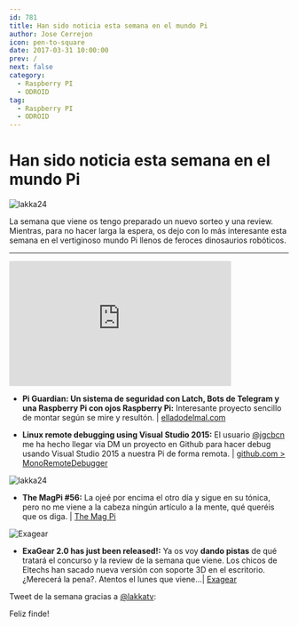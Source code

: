 ```yaml
---
id: 781
title: Han sido noticia esta semana en el mundo Pi
author: Jose Cerrejon
icon: pen-to-square
date: 2017-03-31 10:00:00
prev: /
next: false
category:
  - Raspberry PI
  - ODROID
tag:
  - Raspberry PI
  - ODROID
---
```


# Han sido noticia esta semana en el mundo Pi

![lakka24](/images/2017/03/lakka24.png)

La semana que viene os tengo preparado un nuevo sorteo y una review. Mientras, para no hacer larga la espera, os dejo con lo más interesante esta semana en el vertiginoso mundo Pi llenos de feroces dinosaurios robóticos.

- - -
<iframe width="400" height="225" src="https://www.youtube.com/embed/Tf-dV3hDZT4?rel=0" frameborder="0" allowfullscreen></iframe>

* **Pi Guardian: Un sistema de seguridad con Latch, Bots de Telegram y una Raspberry Pi con ojos Raspberry Pi:** Interesante proyecto sencillo de montar según se mire y resultón. | [elladodelmal.com](http://www.elladodelmal.com/2017/03/pi-guardian-un-sistema-de-seguridad-con.html)

* **Linux remote debugging using Visual Studio 2015:** El usuario [@jgcbcn](https://twitter.com/jgcbcn) me ha hecho llegar via DM un proyecto en Github para hacer debug usando Visual Studio 2015 a nuestra Pi de forma remota. | [github.com > MonoRemoteDebugger](https://github.com/techl/MonoRemoteDebugger)

![lakka24](/images/2017/03/magpi56.png)

* **The MagPi #56:** La ojeé por encima el otro día y sigue en su tónica, pero no me viene a la cabeza ningún artículo a la mente, qué queréis que os diga.  | [The Mag Pi](http://magpi.cc/2oBtrJh )

![Exagear](/images/2017/03/exagear_cap_09_min.jpg)

* **ExaGear 2.0 has just been released!:** Ya os voy **dando pistas** de qué tratará el concurso y la review de la semana que viene. Los chicos de Eltechs han sacado nueva versión con soporte 3D en el escritorio. ¿Merecerá la pena?. Atentos el lunes que viene...| [Exagear](http://www.simplerses.com/redir?red=https%3A%2F%2Feltechs.com%2Fnew-era-of-gaming-on-raspberry-pi%2F%3Futm_source%3Demail_parnters_on_releasedate%26utm_medium%3Dnew_era_of_gaming_on_raspberry_pi&mod=eyJ1Ijo4MTEsImMiOjI0MzUsInQiOjI2NDMsImoiOjY1NjYsImUiOlsidWx5c2Vzc0BnbWFpbC5jb20iXSwidiI6ImNsaWNrcyIsImgiOjE0OTA4OTMyMDB9)

Tweet de la semana gracias a [@lakkatv](https://twitter.com/lakkatv/):




Feliz finde!